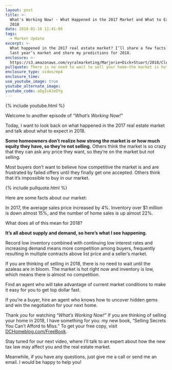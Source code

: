 ```yaml
---
layout: post
title: >-
  What's Working Now! - What Happened in the 2017 Market and What to Expect in
  2018
date: 2018-01-16 11:41:09
tags:
  - Market Update
excerpt: >-
  What happened in the 2017 real estate market? I’ll share a few facts about
  last year’s market and share my predictions for 2018.
enclosure: >-
  https://s3.amazonaws.com/vyralmarketing/Marjorie+Dick+Stuart/2018/Cleveland+Park+Real+Estate-+2018+Market+Update.mp4
pullquote: There is no need to wait to sell your home—the market is hot now.
enclosure_type: video/mp4
enclosure_time:
use_youtube_image: true
youtube_alternate_image:
youtube_code: aDgIvAJeDYg
---
```



{% include youtube.html %}

Welcome to another episode of *“What’s Working Now!”*

Today, I want to look back on what happened in the 2017 real estate market and talk about what to expect in 2018.

**Some homeowners don’t realize how strong the market is or how much equity they have, so they’re not selling.** Others think the market is so crazy that they can ask any price they want, so they’re on the market but not selling.

Most buyers don’t want to believe how competitive the market is and are frustrated by failed offers until they finally get one accepted. Others think that it’s impossible to buy in our market.

{% include pullquote.html %}

Here are some facts about our market:

In 2017, the average sales price increased by 4%. Inventory over $1 million is down almost 15%, and the number of home sales is up almost 22%.

What does all of this mean for 2018?

**It’s all about supply and demand, so here’s what I see happening.**

Record low inventory combined with continuing low interest rates and increasing demand means more competition among buyers, frequently resulting in multiple contracts above list price and a seller’s market.

If you are thinking of selling in 2018, there is no need to wait until the azaleas are in bloom. The market is hot right now and inventory is low, which means there is almost no competition.

Find an agent who will take advantage of current market conditions to make it easy for you to get top dollar fast.

If you’re a buyer, hire an agent who knows how to uncover hidden gems and win the negotiation for your next home.

Thank you for watching *“What’s Working Now!”* If you are thinking of selling your home in 2018, I have something for you: my new book, “Selling Secrets You Can’t Afford to Miss.” To get your free copy, visit [DCHomeblog.com/FreeBook](http://dchomeblog.com/freebook).

Stay tuned for our next video, where I’ll talk to an expert about how the new tax law may affect you and the real estate market.

Meanwhile, if you have any questions, just give me a call or send me an email. I would be happy to help you!